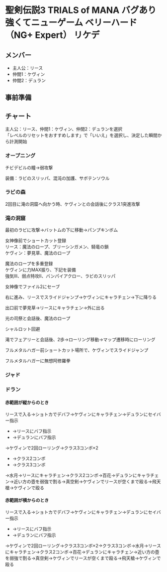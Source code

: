 # 聖剣伝説3 TRIALS of MANA バグあり強くてニューゲーム ベリーハード（NG+ Expert） リケデ

## メンバー

- 主人公：リース
- 仲間1：ケヴィン
- 仲間2：デュラン

## 事前準備

## チャート

主人公：リース、仲間1：ケヴィン、仲間2：デュランを選択  
「レベルのリセットをおすすめします」で「いいえ」を選択し、決定した瞬間から計測開始  

### オープニング

チビデビルの瞳→弱攻撃  

装備：ラビのスリッパ、混沌の加護、サボテンソウル  

### ラビの森

2回目に滝の洞窟へ向かう時、ケヴィンとの会話後にクラス1突進攻撃  

### 滝の洞窟

最初のラビに攻撃→バットムの下に移動→パンプキンボム  

女神像前でショートカット登録  
リース：魔法のロープ、ブリーシンガメン、騎竜の鎖  
ケヴィン：夢見草、魔法のロープ  

魔法のロープを多重登録  
ケヴィンに力MAX振り、下記を装備  
強気Ⅲ、弱点特攻Ⅱ、バンパイアクロー、ラビのスリッパ  

女神像でファイル2にセーブ  

右に進み、リースでスライドジャンプ→ケヴィンにキャラチェン→下に降りる  

出口前で夢見草→リースにキャラチェン→外に出る  

光の司祭と会話後、魔法のロープ  

シャルロット回避  

滝でフェアリーと会話後、2歩→ローリング移動→マップ遷移時にローリング  

フルメタルハガー前ショートカット場所で、ケヴィンでスライドジャンプ  

フルメタルハガーに無想阿修羅拳  

### ジャド

### ドラン

#### 赤範囲が縦からのとき

リースで入る→ショトカでデバフ→ケヴィンにキャラチェン→デュランにセイバー指示
- →リースにバフ指示
- →デュランにバフ指示

→ケヴィンで2回ローリング→クラス3コンボ×2
- →クラス2コンボ
- →クラス3コンボ

→水月→リースにキャラチェン→クラス2コンボ→百花→デュランにキャラチェン→近い方の壺を弱強で割る→真空剣→ケヴィンでリースが空くまで殴る→飛天槍→ケヴィンで殴る

#### 赤範囲が横からのとき

リースで入る→ショトカでデバフ→ケヴィンにキャラチェン→デュランにセイバー指示
- →リースにバフ指示
- →デュランにバフ指示

→ケヴィンで2回ローリング→クラス3コンボ×2→クラス3コンボ→水月→リースにキャラチェン→クラス2コンボ→百花→デュランにキャラチェン→近い方の壺を弱強で割る→真空剣→ケヴィンでリースが空くまで殴る→飛天槍→ケヴィンで殴る
